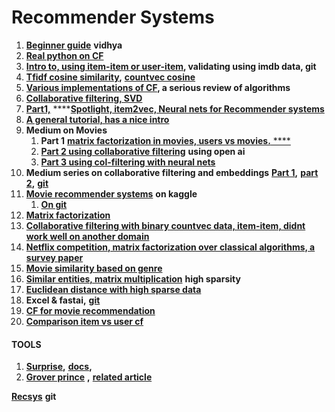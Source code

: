 # Recommender Systems

1. [**Beginner guide**](https://www.analyticsvidhya.com/blog/2015/08/beginners-guide-learn-content-based-recommender-systems/) **vidhya**
2. [**Real python on CF**](https://realpython.com/build-recommendation-engine-collaborative-filtering/#steps-involved-in-collaborative-filtering)
3. [**Intro to, using item-item or user-item**](https://www.ethanrosenthal.com/2015/11/02/intro-to-collaborative-filtering/)**, validating using imdb data, git**
4. [**Tfidf cosine similarity**](https://towardsdatascience.com/recommender-engine-under-the-hood-7869d5eab072)**,** [**countvec cosine**](https://www.datacamp.com/community/tutorials/recommender-systems-python)
5. [**Various implementations of CF**](https://towardsdatascience.com/various-implementations-of-collaborative-filtering-100385c6dfe0)**, a serious review of algorithms**
6. [**Collaborative filtering, SVD**](https://hackernoon.com/introduction-to-recommender-system-part-1-collaborative-filtering-singular-value-decomposition-44c9659c5e75)
7. [**Part1,**](https://hackernoon.com/introduction-to-recommender-system-part-1-collaborative-filtering-singular-value-decomposition-44c9659c5e75) ****[**Spotlight, item2vec, Neural nets for Recommender systems**](https://towardsdatascience.com/introduction-to-recommender-system-part-2-adoption-of-neural-network-831972c4cbf7)
8. [**A general tutorial, has a nice intro**](https://www.datacamp.com/community/tutorials/recommender-systems-python)
9. **Medium on Movies** 
   1. **Part 1** [**matrix factorization in movies, users vs movies.**](https://towardsdatascience.com/fast-ai-season-1-episode-5-1-movie-recommendation-using-fastai-a53ed8e41269)[ ****](https://towardsdatascience.com/fast-ai-season-1-episode-5-2-collaborative-filtering-from-scratch-1877640f514a)
   2. [**Part 2 using collaborative filtering**](https://towardsdatascience.com/fast-ai-season-1-episode-5-2-collaborative-filtering-from-scratch-1877640f514a) **using open ai**
   3. [**Part 3 using col-filtering with neural nets**](https://towardsdatascience.com/fast-ai-season-1-episode-5-3-collaborative-filtering-using-neural-network-48e49d7f9b36)
10. **Medium series on collaborative filtering and embeddings** [**Part 1**](https://towardsdatascience.com/collaborative-filtering-and-embeddings-part-1-63b00b9739ce)**,** [**part 2**](https://towardsdatascience.com/collaborative-filtering-and-embeddings-part-2-919da17ecefb)**,** [**git**](https://github.com/shik3519/collaborative-filtering)
11. [**Movie recommender systems**](https://www.kaggle.com/rounakbanik/movie-recommender-systems) **on kaggle**
    1. [**On git**](https://github.com/jaypatel00174/Movie-Recommendation)
12. [**Matrix factorization** ](https://towardsdatascience.com/paper-summary-matrix-factorization-techniques-for-recommender-systems-82d1a7ace74)
13. [**Collaborative filtering with binary countvec data, item-item, didnt work well on another domain**](https://medium.com/radon-dev/item-item-collaborative-filtering-with-binary-or-unary-data-e8f0b465b2c3)
14. [**Netflix competition, matrix factorization over classical algorithms, a survey paper**](https://towardsdatascience.com/paper-summary-matrix-factorization-techniques-for-recommender-systems-82d1a7ace74)
15. [**Movie similarity based on genre** ](https://towardsdatascience.com/content-based-recommender-systems-28a1dbd858f5)
16. [**Similar entities, matrix multiplication**](https://medium.com/wbaa/https-medium-com-ingwbaa-boosting-selection-of-the-most-similar-entities-in-large-scale-datasets-450b3242e618) **high sparsity**
17. [**Euclidean distance with high sparse data**](https://stats.stackexchange.com/questions/117354/euclidean-distance-with-sparse-and-high-dimension-data)
18. **Excel & fastai,** [**git**](https://github.com/shik3519/collaborative-filtering/blob/master/cf-scratch-movielens/collaborative%20filtering%20from%20scratch.ipynb)
19. [**CF for movie recommendation**](https://medium.com/@wwwbbb8510/python-implementation-of-baseline-item-based-collaborative-filtering-2ba7c8960590)
20. [**Comparison item vs user cf**](https://medium.com/@wwwbbb8510/comparison-of-user-based-and-item-based-collaborative-filtering-f58a1c8a3f1d)

#### **TOOLS**

1. [**Surprise**](https://github.com/NicolasHug/Surprise)**,** [**docs**](https://surprise.readthedocs.io/en/stable/FAQ.html#how-to-get-the-top-n-recommendations-for-each-user)**,**
2. [**Grover prince**](https://github.com/groverpr/Machine-Learning) **,** [**related article**](https://towardsdatascience.com/various-implementations-of-collaborative-filtering-100385c6dfe0)

[**Recsys**](https://github.com/ocelma/python-recsys) **git**

